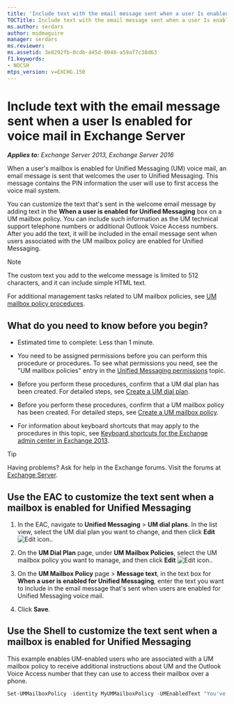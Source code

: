 ```yaml
---
title: 'Include text with the email message sent when a user Is enabled for voice mail: Exchange 2013 Help'
TOCTitle: Include text with the email message sent when a user Is enabled for voice mail
ms.author: serdars
author: msdmaguire
manager: serdars
ms.reviewer:
ms.assetid: 3e8292fb-0cdb-445d-8048-a59af7c38d63
f1.keywords:
- NOCSH
mtps_version: v=EXCHG.150
---
```


# Include text with the email message sent when a user Is enabled for voice mail in Exchange Server

_**Applies to:** Exchange Server 2013, Exchange Server 2016_

When a user's mailbox is enabled for Unified Messaging (UM) voice mail, an email message is sent that welcomes the user to Unified Messaging. This message contains the PIN information the user will use to first access the voice mail system.

You can customize the text that's sent in the welcome email message by adding text in the **When a user is enabled for Unified Messaging** box on a UM mailbox policy. You can include such information as the UM technical support telephone numbers or additional Outlook Voice Access numbers. After you add the text, it will be included in the email message sent when users associated with the UM mailbox policy are enabled for Unified Messaging.

> [!NOTE]
> The custom text you add to the welcome message is limited to 512 characters, and it can include simple HTML text.

For additional management tasks related to UM mailbox policies, see [UM mailbox policy procedures](um-mailbox-policy-procedures-exchange-2013-help.md).

## What do you need to know before you begin?

- Estimated time to complete: Less than 1 minute.

- You need to be assigned permissions before you can perform this procedure or procedures. To see what permissions you need, see the "UM mailbox policies" entry in the [Unified Messaging permissions](unified-messaging-permissions-exchange-2013-help.md) topic.

- Before you perform these procedures, confirm that a UM dial plan has been created. For detailed steps, see [Create a UM dial plan](create-um-dial-plan-exchange-2013-help.md).

- Before you perform these procedures, confirm that a UM mailbox policy has been created. For detailed steps, see [Create a UM mailbox policy](create-um-mailbox-policy-exchange-2013-help.md).

- For information about keyboard shortcuts that may apply to the procedures in this topic, see [Keyboard shortcuts for the Exchange admin center in Exchange 2013](keyboard-shortcuts-in-the-exchange-admin-center-2013-help.md).

> [!TIP]
> Having problems? Ask for help in the Exchange forums. Visit the forums at [Exchange Server](https://social.technet.microsoft.com/forums/office/home?category=exchangeserver).

## Use the EAC to customize the text sent when a mailbox is enabled for Unified Messaging

1. In the EAC, navigate to **Unified Messaging** \> **UM dial plans**. In the list view, select the UM dial plan you want to change, and then click **Edit** ![Edit icon.](images/ITPro_EAC_EditIcon.gif).

2. On the **UM Dial Plan** page, under **UM Mailbox Policies**, select the UM mailbox policy you want to manage, and then click **Edit** ![Edit icon.](images/ITPro_EAC_EditIcon.gif).

3. On the **UM Mailbox Policy** page \> **Message text**, in the text box for **When a user is enabled for Unified Messaging**, enter the text you want to include in the email message that's sent when users are enabled for Unified Messaging voice mail.

4. Click **Save**.

## Use the Shell to customize the text sent when a mailbox is enabled for Unified Messaging

This example enables UM-enabled users who are associated with a UM mailbox policy to receive additional instructions about UM and the Outlook Voice Access number that they can use to access their mailbox over a phone.

```powershell
Set-UMMailboxPolicy -identity MyUMMailboxPolicy -UMEnabledText "You've been enabled for Unified Messaging voice mail. To access your Exchange mailbox, call your internal telephone extension number. From outside your office, call 425-555-1234."
```
